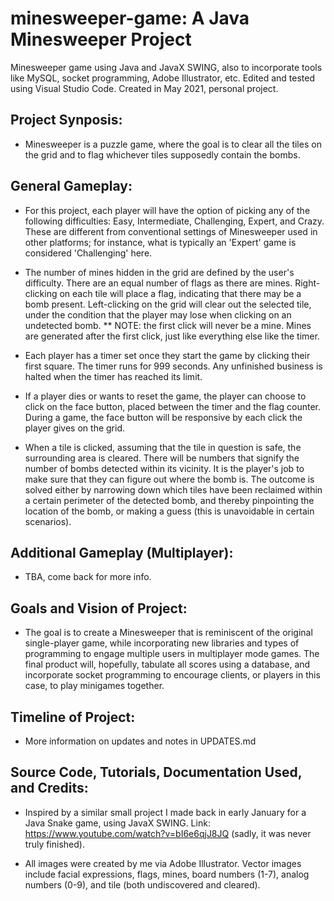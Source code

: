 # minesweeper-game: A Java Minesweeper Project
Minesweeper game using Java and JavaX SWING, also to incorporate tools like MySQL, socket programming, Adobe Illustrator, etc.
Edited and tested using Visual Studio Code. 
Created in May 2021, personal project. 

## Project Synposis:
* Minesweeper is a puzzle game, where the goal is to clear all the tiles on the grid and to flag whichever tiles supposedly contain the bombs. 

## General Gameplay:
* For this project, each player will have the option of picking any of the following difficulties: Easy, Intermediate, Challenging, Expert, and Crazy. These are different from conventional settings of Minesweeper used in other platforms; for instance, what is typically an 'Expert' game is considered 'Challenging' here. 

* The number of mines hidden in the grid are defined by the user's difficulty. There are an equal number of flags as there are mines. Right-clicking on each tile will place a flag, indicating that there may be a bomb present. Left-clicking on the grid will clear out the selected tile, under the condition that the player may lose when clicking on an undetected bomb. 
** NOTE: the first click will never be a mine. Mines are generated after the first click, just like everything else like the timer. 

* Each player has a timer set once they start the game by clicking their first square. The timer runs for 999 seconds. Any unfinished business is halted when the timer has reached its limit. 

* If a player dies or wants to reset the game, the player can choose to click on the face button, placed between the timer and the flag counter. During a game, the face button will be responsive by each click the player gives on the grid. 

* When a tile is clicked, assuming that the tile in question is safe, the surrounding area is cleared. There will be numbers that signify the number of bombs detected within its vicinity. It is the player's job to make sure that they can figure out where the bomb is. The outcome is solved either by narrowing down which tiles have been reclaimed within a certain perimeter of the detected bomb, and thereby pinpointing the location of the bomb, or making a guess (this is unavoidable in certain scenarios). 

## Additional Gameplay (Multiplayer):
* TBA, come back for more info.

## Goals and Vision of Project:
* The goal is to create a Minesweeper that is reminiscent of the original single-player game, while incorporating new libraries and
types of programming to engage multiple users in multiplayer mode games. The final product will, hopefully, tabulate all scores using a database, and incorporate socket programming to encourage clients, or players in this case, to play minigames together. 

## Timeline of Project:
* More information on updates and notes in UPDATES.md

## Source Code, Tutorials, Documentation Used, and Credits:
* Inspired by a similar small project I made back in early January for a Java Snake game, using JavaX SWING. Link: https://www.youtube.com/watch?v=bI6e6qjJ8JQ (sadly, it was never truly finished). 

* All images were created by me via Adobe Illustrator. Vector images include facial expressions, flags, mines, board numbers (1-7), analog numbers (0-9), and tile (both undiscovered and cleared). 
